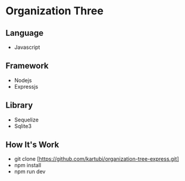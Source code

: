 # Organization Three

## Language 
- Javascript

## Framework
- Nodejs
- Expressjs

## Library
- Sequelize
- Sqlite3

## How It's Work
- git clone [https://github.com/kartubi/organization-tree-express.git]
- npm install
- npm run dev
